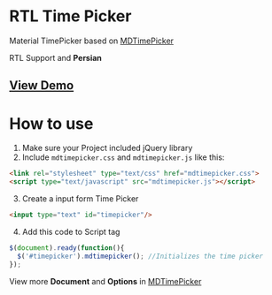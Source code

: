 # RTL Time Picker
Material TimePicker based on <a href="https://github.com/dmuy/MDTimePicker">MDTimePicker</a>

RTL Support and <b>Persian</b>

<a href="https://amirsaa.github.io/RTL-TimePicker/"><h2>View Demo</h2></a>

# How to use
1. Make sure your Project included jQuery library
2. Include ```mdtimepicker.css``` and ```mdtimepicker.js``` like this:

```html
<link rel="stylesheet" type="text/css" href="mdtimepicker.css">
<script type="text/javascript" src="mdtimepicker.js"></script>
```

3. Create a input form Time Picker

```html
<input type="text" id="timepicker"/>
```
4. Add this code to Script tag

```Javascript
$(document).ready(function(){
  $('#timepicker').mdtimepicker(); //Initializes the time picker
});
```

View more <b>Document</b> and <b>Options</b> in <a href="https://github.com/dmuy/MDTimePicker">MDTimePicker</a>
